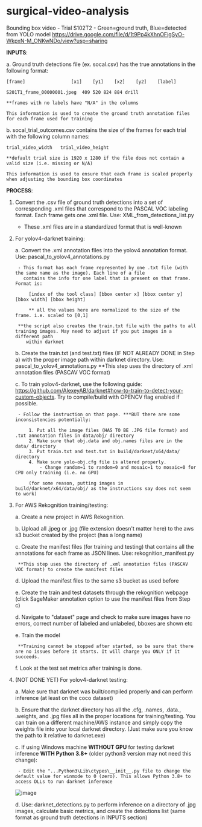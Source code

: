 # surgical-video-analysis


Bounding box video - Trial S102T2 - Green=ground truth, Blue=detected from YOLO model
https://drive.google.com/file/d/1t9Pp4kXhnOFigSyO-WkpxN-M_ONKwNDo/view?usp=sharing
   
**INPUTS**:

a. Ground truth detections file (ex. socal.csv) has the true annotations in the following format:
	
	[frame] 				[x1]	[y1]	[x2]	[y2]	[label]

	S201T1_frame_00000001.jpeg	409	520	824	884	drill

	**frames with no labels have "N/A" in the columns
	
	This information is used to create the ground truth annotation files for each frame used for training
	

b. socal_trial_outcomes.csv contains the size of the frames for each trial with the following column names:

	trial_video_width	trial_video_height

	**default trial size is 1920 x 1280 if the file does not contain a valid size (i.e. missing or N/A)
	
	This information is used to ensure that each frame is scaled properly when adjusting the bounding box coordinates

**PROCESS**:

1. Convert the .csv file of ground truth detections into a set of corresponding .xml files that correspond
   to the PASCAL VOC labeling format. Each frame gets one .xml file. Use: XML_from_detections_list.py
	
	- These .xml files are in a standardized format that is well-known

2. For yolov4-darknet training:

	a. Convert the .xml annotation files into the yolov4 annotation format. Use: pascal_to_yolov4_annotations.py

		- This format has each frame represented by one .txt file (with the same name as the image). Each line of a file
		  contains the info for one label that is present on that frame. Format is:

			[index of the tool class] [bbox center x] [bbox center y] [bbox width] [bbox height]

			** all the values here are normalized to the size of the frame. i.e. scaled to [0,1]

		**the script also creates the train.txt file with the paths to all training images. May need to adjust if you put images in a different path
		   within darknet

	b. Create the train.txt (and test.txt) files (IF NOT ALREADY DONE in Step a) with the proper image path within darknet directory. Use: pascal_to_yolov4_annotations.py
		**This step uses the directory of .xml annotation files (PASCAV VOC format)

	c. To train yolov4-darknet, use the following guide: https://github.com/AlexeyAB/darknet#how-to-train-to-detect-your-custom-objects. Try to compile/build with OPENCV flag enabled if possible.

		- Follow the instruction on that page. ***BUT there are some inconsistencies potentially:

			1. Put all the image files (HAS TO BE .JPG file format) and .txt annotation files in data/obj/ directory
			2. Make sure that obj.data and obj.names files are in the data/ directory
			3. Put train.txt and test.txt in build/darknet/x64/data/ directory
			4. Make sure yolo-obj.cfg file is altered properly. 
				- Change random=1 to random=0 and mosaic=1 to mosaic=0 for CPU only training (i.e. no GPU)

			(for some reason, putting images in build/darknet/x64/data/obj/ as the instructions say does not seem to work)


3. For AWS Rekognition training/testing:

	a. Create a new project in AWS Rekognition.
	
	b. Upload all .jpeg or .jpg (file extension doesn't matter here) to the aws s3 bucket created by the project (has a long name)
	
	c. Create the manifest files (for training and testing) that contains all the annotations for each frame as JSON lines. Use: rekognition_manifest.py
	
		**This step uses the directory of .xml annotation files (PASCAV VOC format) to create the manifest files
		
	d. Upload the manifest files to the same s3 bucket as used before
	
	e. Create the train and test datasets through the rekognition webpage (click SageMaker annotation option to use the manifest files from Step c)
	
	d. Navigate to "dataset" page and check to make sure images have no errors, correct number of labeled and unlabeled, bboxes are shown etc
	
	e. Train the model
	
		**Training cannot be stopped after started, so be sure that there are no issues before it starts. It will charge you ONLY if it succeeds.
		
	f. Look at the test set metrics after training is done.

4. (NOT DONE YET) For yolov4-darknet testing:

	a. Make sure that darknet was built/compiled properly and can perform inference (at least on the coco dataset)
	
	b. Ensure that the darknet directory has all the .cfg, .names, .data., .weights, and .jpg files all in the proper locations for training/testing. You can train on a different machine/AWS instance and simply copy the weights file into your local darknet directory. (Just make sure you know the path to it relative to darknet.exe)
	
	c. If using Windows machine **WITHOUT GPU** for testing darknet inference **WITH Python 3.8+** (older python3 version may not need this change):
	
		- Edit the "...Python3\Lib\ctypes\__init__.py file to change the default value for winmode to 0 (zero). This allows Python 3.8+ to access DLLs to run darknet inference
	
	![image](https://user-images.githubusercontent.com/55846088/154984599-4ad396f9-4cfb-4c3b-8c32-4ab146fad937.png)
	
	d. Use: darknet_detections.py to perform inference on a directory of .jpg images, calculate basic metrics, and create the detections list (same format as ground truth detections in INPUTS section)


